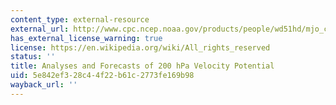 ```yaml
---
content_type: external-resource
external_url: http://www.cpc.ncep.noaa.gov/products/people/wd51hd/mjo_chi.html
has_external_license_warning: true
license: https://en.wikipedia.org/wiki/All_rights_reserved
status: ''
title: Analyses and Forecasts of 200 hPa Velocity Potential
uid: 5e842ef3-28c4-4f22-b61c-2773fe169b98
wayback_url: ''
---
```

